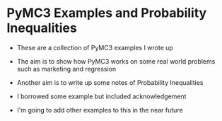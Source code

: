 # PyMC3 Examples and Probability Inequalities
* These are a collection of PyMC3 examples I wrote up
* The aim is to show how PyMC3 works on some real world problems such as marketing and regression 
* Another aim is to write up some notes of Probability Inequalities
* I borrowed some example but included acknowledgement 

* I'm going to add other examples to this in the near future

